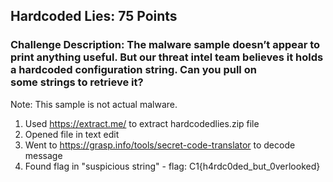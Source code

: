 ## Hardcoded Lies: 75 Points

### Challenge Description: The malware sample doesn’t appear to print anything useful. But our threat intel team believes it holds a hardcoded configuration string. Can you pull on some strings to retrieve it?
Note: This sample is not actual malware.

1. Used https://extract.me/ to extract hardcodedlies.zip file
2. Opened file in text edit
3. Went to https://grasp.info/tools/secret-code-translator to decode message
4. Found flag in "suspicious string" - flag: C1{h4rdc0ded_but_0verlooked}
